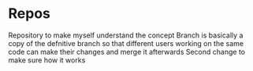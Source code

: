 # Repos
Repository to make myself understand the concept
Branch is basically a copy of the defnitive branch so that different users working on the same code can make their changes and merge it afterwards
Second change to make sure how it works
